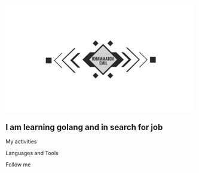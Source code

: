 ![Header](https://github.com/fishkaoff/fishkaoff/blob/main/assets/Artboard.jpg)

## I am learning golang and in search for job 


My activities


Languages and Tools 


Follow me 

